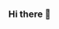 ### Hi there 👋

<!--
**felixcmusic/felixcmusic** is a ✨ _special_ ✨ repository because its `README.md` (this file) appears on your GitHub profile.
This is the folder for the felixcmusic website.
-->
